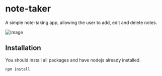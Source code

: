 # note-taker
A simple note-taking app, allowing the user to add, edit and delete notes.

![image](https://github.com/Stormax181iq/note-taker/assets/96950639/5f69cb99-0d84-4454-9c38-dd131f417a59)

## Installation
You should install all packages and have nodejs already installed.
``` bash
npm install
```
